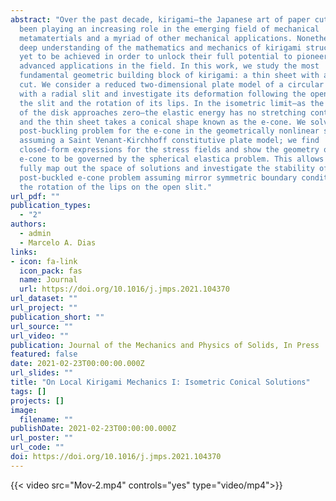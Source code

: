 ```yaml
---
abstract: "Over the past decade, kirigami—the Japanese art of paper cutting—has
  been playing an increasing role in the emerging field of mechanical
  metamatertials and a myriad of other mechanical applications. Nonetheless, a
  deep understanding of the mathematics and mechanics of kirigami structures is
  yet to be achieved in order to unlock their full potential to pioneer more
  advanced applications in the field. In this work, we study the most
  fundamental geometric building block of kirigami: a thin sheet with a single
  cut. We consider a reduced two-dimensional plate model of a circular thin disk
  with a radial slit and investigate its deformation following the opening of
  the slit and the rotation of its lips. In the isometric limit—as the thickness
  of the disk approaches zero—the elastic energy has no stretching contribution
  and the thin sheet takes a conical shape known as the e-cone. We solve the
  post-buckling problem for the e-cone in the geometrically nonlinear setting
  assuming a Saint Venant-Kirchhoff constitutive plate model; we find
  closed-form expressions for the stress fields and show the geometry of the
  e-cone to be governed by the spherical elastica problem. This allows us to
  fully map out the space of solutions and investigate the stability of the
  post-buckled e-cone problem assuming mirror symmetric boundary conditions on
  the rotation of the lips on the open slit."
url_pdf: ""
publication_types:
  - "2"
authors:
  - admin
  - Marcelo A. Dias
links:
- icon: fa-link
  icon_pack: fas
  name: Journal
  url: https://doi.org/10.1016/j.jmps.2021.104370
url_dataset: ""
url_project: ""
publication_short: ""
url_source: ""
url_video: ""
publication: Journal of the Mechanics and Physics of Solids, In Press
featured: false
date: 2021-02-23T00:00:00.000Z
url_slides: ""
title: "On Local Kirigami Mechanics I: Isometric Conical Solutions"
tags: []
projects: []
image:
  filename: ""
publishDate: 2021-02-23T00:00:00.000Z
url_poster: ""
url_code: ""
doi: https://doi.org/10.1016/j.jmps.2021.104370
---
```

{{< video src="Mov-2.mp4" controls="yes" type="video/mp4">}}
